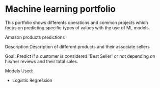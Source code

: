 # Machine learning portfolio



This portfolio shows differents operations and common projects which focus on predicting specific types of values with the use of ML models.





Amazon products predictions

Description:Description of different products and their associate sellers

Goal: Predict if a customer is considered 'Best Seller' or not depending on his/her reviews and their total sales.

Models Used:
  - Logistic Regression

